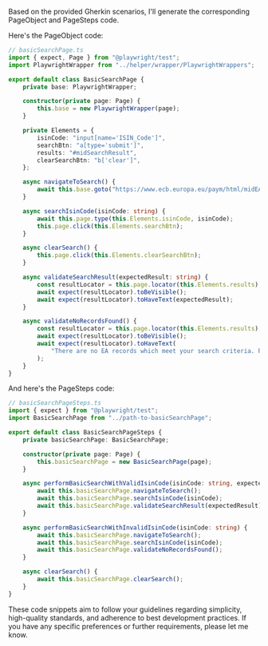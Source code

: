 
Based on the provided Gherkin scenarios, I'll generate the corresponding PageObject and PageSteps code.

Here's the PageObject code:

```typescript
// basicSearchPage.ts
import { expect, Page } from "@playwright/test";
import PlaywrightWrapper from "../helper/wrapper/PlaywrightWrappers";

export default class BasicSearchPage {
    private base: PlaywrightWrapper;

    constructor(private page: Page) {
        this.base = new PlaywrightWrapper(page);
    }

    private Elements = {
        isinCode: "input[name='ISIN_Code']",
        searchBtn: "a[type='submit']",
        results: "#midSearchResult",
        clearSearchBtn: "b['clear']",
    };

    async navigateToSearch() {
        await this.base.goto("https://www.ecb.europa.eu/paym/html/midEA.en.html");
    }

    async searchIsinCode(isinCode: string) {
        await this.page.type(this.Elements.isinCode, isinCode);
        this.page.click(this.Elements.searchBtn);
    }

    async clearSearch() {
        this.page.click(this.Elements.clearSearchBtn);
    }

    async validateSearchResult(expectedResult: string) {
        const resultLocator = this.page.locator(this.Elements.results);
        await expect(resultLocator).toBeVisible();
        await expect(resultLocator).toHaveText(expectedResult);
    }

    async validateNoRecordsFound() {
        const resultLocator = this.page.locator(this.Elements.results);
        await expect(resultLocator).toBeVisible();
        await expect(resultLocator).toHaveText(
            "There are no EA records which meet your search criteria. Please refine your query."
        );
    }
}
```
And here's the PageSteps code:

```typescript
// basicSearchPageSteps.ts
import { expect } from "@playwright/test";
import BasicSearchPage from "../path-to-basicSearchPage";

export default class BasicSearchPageSteps {
    private basicSearchPage: BasicSearchPage;

    constructor(private page: Page) {
        this.basicSearchPage = new BasicSearchPage(page);
    }

    async performBasicSearchWithValidIsinCode(isinCode: string, expectedResult: string) {
        await this.basicSearchPage.navigateToSearch();
        await this.basicSearchPage.searchIsinCode(isinCode);
        await this.basicSearchPage.validateSearchResult(expectedResult);
    }

    async performBasicSearchWithInvalidIsinCode(isinCode: string) {
        await this.basicSearchPage.navigateToSearch();
        await this.basicSearchPage.searchIsinCode(isinCode);
        await this.basicSearchPage.validateNoRecordsFound();
    }

    async clearSearch() {
        await this.basicSearchPage.clearSearch();
    }
}
```

These code snippets aim to follow your guidelines regarding simplicity, high-quality standards, and adherence to best development practices. If you have any specific preferences or further requirements, please let me know.